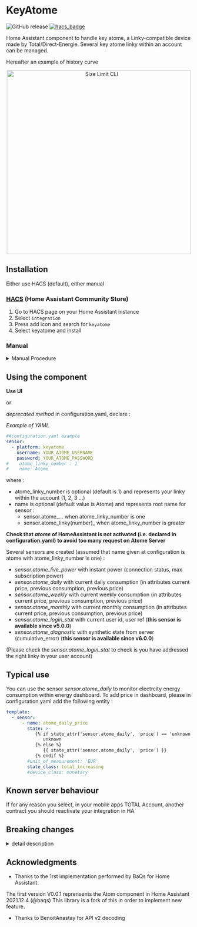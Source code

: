 # KeyAtome
![GitHub release](https://img.shields.io/github/release/jugla/KeyAtome)
[![hacs_badge](https://img.shields.io/badge/HACS-Default-orange.svg)](https://github.com/custom-components/hacs)

Home Assistant component to handle key atome, a Linky-compatible device made by Total/Direct-Energie.
Several key atome linky within an account can be managed.

Hereafter an example of history curve
<p align="center">
  <img src="./doc/picture/AtomeLivePower.JPG" alt="Size Limit CLI" width="500">
</p>


## Installation
Either use HACS (default), either manual
### [HACS](https://hacs.xyz/) (Home Assistant Community Store) 
1. Go to HACS page on your Home Assistant instance 
1. Select `integration` 
1. Press add icon and search for `keyatome` 
1. Select keyatome and install 

### Manual
<details><summary>Manual Procedure</summary>
  
1. Download the folder keyatome from the latest [release](https://github.com/jugla/KeyAtome/releases) (with right click, save 
link as) 
1. Place the downloaded directory on your Home Assistant machine in the `config/custom_components` folder (when there is no `custom_components` folder in the 
folder where your `configuration.yaml` file is, create it and place the directory there) 
1. restart HomeAssistant
</details>

## Using the component
**Use UI**

or

*deprecated method* in configuration.yaml, declare :

*Example of YAML*
  
```yaml
##configuration.yaml example
sensor:
  - platform: keyatome
    username: YOUR_ATOME_USERNAME
    password: YOUR_ATOME_PASSWORD
#    atome_linky_number : 1
#    name: Atome
```
where :
- atome_linky_number is optional (default is 1) and represents your linky within the account (1, 2, 3 ...) 
- name is optional (default value is Atome) and represents root name for sensor :
  - sensor.atome_... when atome_linky_number is one
  - sensor.atome_linky(number)_ when atome_linky_number is greater

**Check that *atome* of HomeAssistant is not activated (i.e. declared in configuration.yaml) to avoid too many request on Atome Server**

Several sensors are created (assumed that name given at configuration is atome with atome_linky_number is one) :
- *sensor.atome_live_power* with instant power (connection status, max subscription power)
- *sensor.atome_daily* with current daily consumption (in attributes current price, previous consumption, previous price)
- *sensor.atome_weekly* with current weekly consumption (in attributes current price, previous consumption, previous price)
- *sensor.atome_monthly* with current monthly consumption (in attributes current price, previous consumption, previous price)
- *sensor.atome_login_stat* with current user id, user ref (**this sensor is available since v5.0.0**)
- *sensor.atome_diagnostic* with synthetic state from server (cumulative_error) (**this sensor is available since v6.0.0**)

(Please check the *sensor.atome_login_stat* to check is you have addressed the right linky in your user account)

## Typical use
You can use the sensor *sensor.atome_daily* to monitor electrcity energy consumption within energy dashboard.
To add price in dashboard, please in configuration.yaml add the following entity :

```yaml
template:
  - sensor:
      - name: atome_daily_price
        state: >-
           {% if state_attr('sensor.atome_daily', 'price') == 'unknown' %}
              unknown
           {% else %}
              {{ state_attr('sensor.atome_daily', 'price') }}
           {% endif %}
        #unit_of_measurement: 'EUR'
        state_class: total_increasing
        #device_class: monetary
```
## Known server behaviour
If for any reason you select, in your mobile apps TOTAL Account, another contract you should reactivate your integration in HA

## Breaking changes
<details><summary>detail description</summary>

For release V0.0.1 and V1.0.0 : the name of sensor are `sensor.key_atome_xxx`

For release V2.0.0 : the name of sensor are `sensor.atome_xxx` (like HA atome component)

Since release V2.1.0 : the name of sensor are `sensor.NAME_xxx` where NAME is set during configuration (via UI or configuration.yaml). By default `Atome` to be consistent with HA.

Since release V4.1.0 : as several linky can be managed , for linky_ref above 1, the name of sensor are `sensor.NAME_linky(number)_xxx` where NAME is set during configuration.
  NB: for linky ref equal to 1, nothing is changed.

Since release V6.1.0 : cumulative_error is inside *atome_diagnostic* sensor instead of *atome_login_stat* sensor

Since release V7.0.0 : implement Total Energies Server API v2.
  - as a patch : week, month, year are set to zero

Since release V7.1.0 : add local computation for week.
  - as a patch : month, year are set to zero

Since release V7.2.0 : add local computation for month.
  - as a patch : year are set to zero
  
Since release V7.3.0 : year sensor is removed

</details>

## Acknowledgments
* Thanks to the 1rst implementation performed by BaQs for Home Assistant.

The first version V0.0.1 reprensents the Atom component in Home Assistant 2021.12.4 (@baqs)
This library is a fork of this in order to implement new feature.

* Thanks to BenoitAnastay for API v2 decoding

